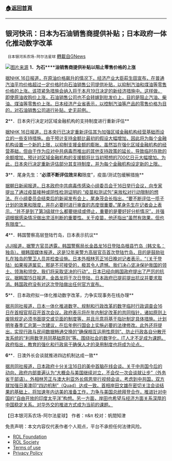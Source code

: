 ###  [:house:返回首頁](https://github.com/ourhimalayas/txt)
---


## 银河快讯：日本为石油销售商提供补贴；日本政府一体化推动数字改革
` 日本银河系农场-阿尔法星球` [轉載自GNews](https://gnews.org/zh-hans/1672279/)

![](https://assets.gnews.org/wp-content/uploads/2021/11/20211116-00010013-jnn-000-1-view.jpg)[图片来源](https://news.yahoo.co.jp/)
**1．****为****石****油销售商提供补贴以阻止零售价格的上涨**

[据NHK 16日报道，在原油价格飙升的情况下，经济产业大臣萩生田宣布，在普通汽油平均价格超过一定价格时向石油销售公司提供补贴，以抑制汽油和煤油等零售价格的上涨。该项紧急措施会纳入将于本月19日决定的新经济措施中。这样做，即使原油收购价上涨，石油销售公司也不会转嫁到批发价上，目的是阻止汽油、柴油、煤油等零售价上涨。日本经济产业省表示，以控制汽油等产品的零售价格为目的，对石油销售公司进行补贴，史无前例。](https://www3.nhk.or.jp/news/html/20211116/k10013350001000.html)

**2****．日本央行决定对区域金融机构的支持制度进行重新评估**

[据NHK 16日报道，日本央行已决定重新评估其为加强区域金融机构经营基础而设立的一些支持措施。由于预计支持金额比最初的假设大幅增加，因此将为每个金融机构设置一个新的上限，以抑制支援金额的膨胀。虽然旨在强化区域金融机构的经营基础，但由于作为应对中共病毒而推出的其他支持政策的延长，导致临时存款的余额增加，预计对区域金融机构的支援额将比当初预想的700亿日元大幅增加。为此，日本央行决定重新评估部分其支持制度，并为每个金融机构设定新的上限。](https://www3.nhk.or.jp/news/html/20211116/k10013350451000.html)

**3****．尾身先生：“****必须不断评估效****果****和****限度”，疫苗/测试包缓解措施**

[据朝日新闻报道，日本政府中共病毒传感染小组委员会于16日举行会议，向专家提出了通过疫苗接种或阴性检测证明的 “疫苗和测试包”来放松对行动限制的想法。在小组委员会结束后的新闻发布会上，尾身茂会长指出，“要不断评估一揽子计划的效果和限度，并在必要时进行审查的态度很重要。”尾身先生在记者会上表示，“并不是到了第3级就什么都要继续或停止，重要的是要好好分析情况”，并强调根据感染情况做出灵活判断的重要性。关于疫苗，他还指出“虽然有效果，但也有限度”。](https://www.asahi.com/sp/articles/ASPCJ61MHPCJUTFK01T.html?iref=sp_new_news_list_n)

**4****．韩国警察高层登陆竹岛，日本表示抗议**

[JIJI报道，据警方官员透露，韩国警察局长金昌龙16日登陆岛根县竹岛（韩文名：独岛）。据韩国媒体报道，这是12年来警方高层官员首次登陆竹岛，目的是鼓励驻扎在独岛的警卫人员并检查设施。日本外相林芳正16日晚对记者表示，“（关于登陆）如果报道属实，那是不可接受的，极其令人遗憾。我们决心坚决保护我国的领土、领海和领空，我们将采取坚决的行动”。日本已经向韩国政府提出了严厉的抗议。据韩国15日报道，金昌龙将于次日登陆，日本政府已提前提出抗议并要求取消。韩国政府没有对这次登陆做出任何官方宣布。](https://www.jiji.com/sp/article?k=2021111600991&amp;g=pol)

**5****．日本政府拟一体化推动数字改革，力争实现事务在线办理**

[据共同社报道，日本一体化推进数字、规制和行政改革的数字临时行政调查会16日在首相官邸召开首次会议。政府表示将在年内制定改革的共同指针，诸如原则上废除规定必须书面提交或见面的制度等，并且示意将基于指针制定具体措施。计划明年春季汇总第一次建议，在后年例行国会上实施必要的法律修改。此外还将提出，实现行政与民间数据畅通交换的“确保相互运用性原则”、防止行政各自分散开发系统的“利用数字共同基础原则”等。围绕社会的数字化，IT人才不足成为课题。政府指出，教育的强化和行政易于确保人才的录用制度也将成为论点。](https://tchina.kyodonews.net/news/2021/11/c4e798110b68--.html)

**6****．日澳外长会谈就推进四边机制达成一致**

[据共同社报道，日本政府十分关注16日的美中首脑在线会谈。关于中共国今后的动向，政府内部普遍认为“大概会与美国继续对立，不会仅一次会谈就让步”（外务省干部语）。外相林芳正与澳大利亚外长佩恩举行视频会谈，考虑到中共国，双方就加强日美澳印“四边机制”（Quad）达成一致。首相岸田文雄在密切关注会谈结果的基础上，将加速年内访美的准备工作，力争与美国总统拜登合作，推进针对中国的“自由开放的印度太平洋”构想。另一方面，岸田也希望与经济方面关系深厚的中国稳定关系。对华外交的推进方式成为当前的课题。](https://tchina.kyodonews.net/news/2021/11/3978a4792d03.html)

【日本银河系农场-阿尔法星球】
作者：π&π
校对：帆間知津

 

免责声明：本文内容仅代表作者个人观点，平台不承担任何法律风险。

- [ROL Foundation](https://rolfoundation.org/)
- [ROL Society](https://rolsociety.org/)
- [Terms of use](https://gnews.org/terms-of-use-3/)
- [Privacy Policy](https://gnews.org/privacy-policy/)

